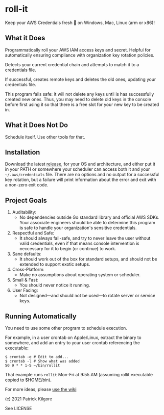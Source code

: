 # roll-it

Keep your AWS Credentials fresh 🍊 on Windows, Mac, Linux (arm or x86)!

## What it Does

Programmatically roll your AWS IAM access keys and secret. Helpful for
automatically ensuring compliance with organization key rotation policies.

Detects your current credential chain and attempts to match it to a credentials
file.

If successful, creates remote keys and deletes the old ones, updating your
credentials file.

This program fails safe: It will not delete any keys until is has successfully
created new ones. Thus, you may need to delete old keys in the console before
first using it so that there is a free slot for your new key to be created in.

## What it Does Not Do

Schedule itself. Use other tools for that.

## Installation

Download the latest [release](https://github.com/pckilgore/roll-it/releases),
for your OS and architecture, and either put it in your PATH or somewhere your
scheduler can access both it and your `~/.aws/credentials` file. There are no
options and no output for a successful key rotation, but a failure will print
information about the error and exit with a non-zero exit code.

## Project Goals

 1. Auditability:
    - No dependencies outside Go standard library and official AWS SDKs. Your
      associate engineers should be able to determine this program is safe to
      handle your organization's sensitive credentials.
 3. Respectful and Safe:
    - It should always fail-safe, and try to never leave the user without valid
      credentials, even if that means console intervention is neccessary for it
      to begin (or continue) to work.
 3. Sane defaults:
    - It should work out of the box for standard setups, and should not be
      extended to support exotic setups.
 4. Cross-Platform:
    - Make no assumptions about operating system or scheduler.
 5. Small & Fast:
    - You should never notice it running.
 6. User Facing:
    - Not designed—and should not be used—to rotate server or service keys.

## Running Automatically

You need to use some other program to schedule execution.

For example, in a user crontab on Apple/Linux, extract the binary to somewhere,
and add an entry to your user crontab referencing the executable:

```console
$ crontab -e # Edit to add...
$ crontab -l # Show what was added
50 9 * * 1-5 ~/bin/rollit
```
That example runs `rollit` Mon-Fri at 9:55 AM (assuming rollit executable copied
to $HOME/bin).

For more ideas, please [use the wiki](https://github.com/pckilgore/roll-it/wiki)

(c) 2021 Patrick Kilgore

See LICENSE
